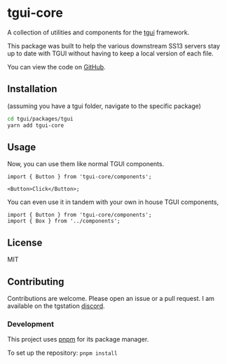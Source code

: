 # tgui-core

A collection of utilities and components for the [tgui](https://github.com/tgstation/tgstation) framework.

This package was built to help the various downstream SS13 servers stay up to date with TGUI without having to keep a local version of each file.

You can view the code on [GitHub](https://github.com/tgstation/tgui-core).

## Installation

(assuming you have a tgui folder, navigate to the specific package)

```sh
cd tgui/packages/tgui
yarn add tgui-core
```

## Usage

Now, you can use them like normal TGUI components.

```tsx
import { Button } from 'tgui-core/components';

<Button>Click</Button>;
```

You can even use it in tandem with your own in house TGUI components,

```tsx
import { Button } from 'tgui-core/components';
import { Box } from '../components';
```

## License

MIT

## Contributing

Contributions are welcome. Please open an issue or a pull request. I am available on the tgstation [discord](https://discord.com/invite/EUvpBtU78X).

### Development

This project uses [pnpm](https://pnpm.io/installation) for its package manager.

To set up the repository:
`pnpm install`
